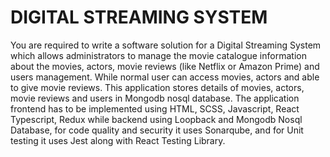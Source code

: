 # DIGITAL STREAMING SYSTEM

You are required to write a software solution for a Digital Streaming System which allows administrators to manage the movie catalogue information about the movies, actors, movie reviews (like Netflix or Amazon Prime) and users management. While normal user can access movies, actors and able to give movie reviews. This application stores details of movies, actors, movie reviews and users in Mongodb nosql database. The application frontend has to be implemented using HTML, SCSS, Javascript, React Typescript, Redux while backend using Loopback and Mongodb Nosql Database, for code quality and security it uses Sonarqube, and for Unit testing it uses Jest along with React Testing Library.
